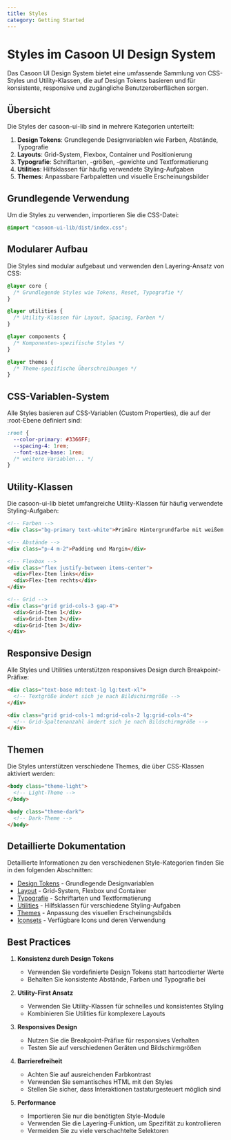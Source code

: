 ```yaml
---
title: Styles
category: Getting Started
---
```


# Styles im Casoon UI Design System

Das Casoon UI Design System bietet eine umfassende Sammlung von CSS-Styles und Utility-Klassen, die auf Design Tokens basieren und für konsistente, responsive und zugängliche Benutzeroberflächen sorgen.

## Übersicht

Die Styles der casoon-ui-lib sind in mehrere Kategorien unterteilt:

1. **Design Tokens**: Grundlegende Designvariablen wie Farben, Abstände, Typografie
2. **Layouts**: Grid-System, Flexbox, Container und Positionierung
3. **Typografie**: Schriftarten, -größen, -gewichte und Textformatierung
4. **Utilities**: Hilfsklassen für häufig verwendete Styling-Aufgaben
5. **Themes**: Anpassbare Farbpaletten und visuelle Erscheinungsbilder

## Grundlegende Verwendung

Um die Styles zu verwenden, importieren Sie die CSS-Datei:

```css
@import "casoon-ui-lib/dist/index.css";
```

## Modularer Aufbau

Die Styles sind modular aufgebaut und verwenden den Layering-Ansatz von CSS:

```css
@layer core {
  /* Grundlegende Styles wie Tokens, Reset, Typografie */
}

@layer utilities {
  /* Utility-Klassen für Layout, Spacing, Farben */
}

@layer components {
  /* Komponenten-spezifische Styles */
}

@layer themes {
  /* Theme-spezifische Überschreibungen */
}
```

## CSS-Variablen-System

Alle Styles basieren auf CSS-Variablen (Custom Properties), die auf der :root-Ebene definiert sind:

```css
:root {
  --color-primary: #3366FF;
  --spacing-4: 1rem;
  --font-size-base: 1rem;
  /* weitere Variablen... */
}
```

## Utility-Klassen

Die casoon-ui-lib bietet umfangreiche Utility-Klassen für häufig verwendete Styling-Aufgaben:

```html
<!-- Farben -->
<div class="bg-primary text-white">Primäre Hintergrundfarbe mit weißem Text</div>

<!-- Abstände -->
<div class="p-4 m-2">Padding und Margin</div>

<!-- Flexbox -->
<div class="flex justify-between items-center">
  <div>Flex-Item links</div>
  <div>Flex-Item rechts</div>
</div>

<!-- Grid -->
<div class="grid grid-cols-3 gap-4">
  <div>Grid-Item 1</div>
  <div>Grid-Item 2</div>
  <div>Grid-Item 3</div>
</div>
```

## Responsive Design

Alle Styles und Utilities unterstützen responsives Design durch Breakpoint-Präfixe:

```html
<div class="text-base md:text-lg lg:text-xl">
  <!-- Textgröße ändert sich je nach Bildschirmgröße -->
</div>

<div class="grid grid-cols-1 md:grid-cols-2 lg:grid-cols-4">
  <!-- Grid-Spaltenanzahl ändert sich je nach Bildschirmgröße -->
</div>
```

## Themen

Die Styles unterstützen verschiedene Themes, die über CSS-Klassen aktiviert werden:

```html
<body class="theme-light">
  <!-- Light-Theme -->
</body>

<body class="theme-dark">
  <!-- Dark-Theme -->
</body>
```

## Detaillierte Dokumentation

Detaillierte Informationen zu den verschiedenen Style-Kategorien finden Sie in den folgenden Abschnitten:

- [Design Tokens](/getting-started/tokens) - Grundlegende Designvariablen
- [Layout](/getting-started/layout) - Grid-System, Flexbox und Container
- [Typografie](/getting-started/typography) - Schriftarten und Textformatierung
- [Utilities](/getting-started/utilities) - Hilfsklassen für verschiedene Styling-Aufgaben
- [Themes](/getting-started/themes) - Anpassung des visuellen Erscheinungsbilds
- [Iconsets](/getting-started/iconsets) - Verfügbare Icons und deren Verwendung

## Best Practices

1. **Konsistenz durch Design Tokens**
   - Verwenden Sie vordefinierte Design Tokens statt hartcodierter Werte
   - Behalten Sie konsistente Abstände, Farben und Typografie bei

2. **Utility-First Ansatz**
   - Verwenden Sie Utility-Klassen für schnelles und konsistentes Styling
   - Kombinieren Sie Utilities für komplexere Layouts

3. **Responsives Design**
   - Nutzen Sie die Breakpoint-Präfixe für responsives Verhalten
   - Testen Sie auf verschiedenen Geräten und Bildschirmgrößen

4. **Barrierefreiheit**
   - Achten Sie auf ausreichenden Farbkontrast
   - Verwenden Sie semantisches HTML mit den Styles
   - Stellen Sie sicher, dass Interaktionen tastaturgesteuert möglich sind

5. **Performance**
   - Importieren Sie nur die benötigten Style-Module
   - Verwenden Sie die Layering-Funktion, um Spezifität zu kontrollieren
   - Vermeiden Sie zu viele verschachtelte Selektoren 